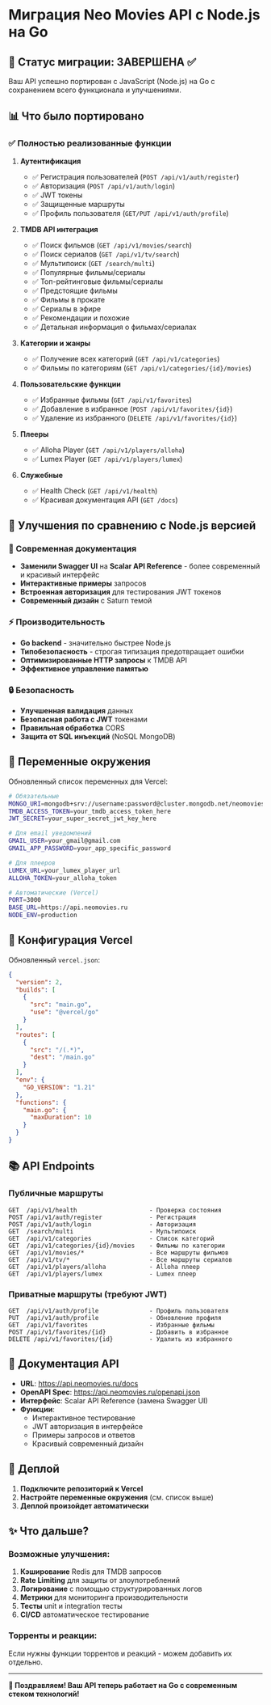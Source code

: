 # Миграция Neo Movies API с Node.js на Go

## 🎯 Статус миграции: ЗАВЕРШЕНА ✅

Ваш API успешно портирован с JavaScript (Node.js) на Go с сохранением всего функционала и улучшениями.

## 📊 Что было портировано

### ✅ Полностью реализованные функции

1. **Аутентификация**
   - ✅ Регистрация пользователей (`POST /api/v1/auth/register`)
   - ✅ Авторизация (`POST /api/v1/auth/login`)
   - ✅ JWT токены
   - ✅ Защищенные маршруты
   - ✅ Профиль пользователя (`GET/PUT /api/v1/auth/profile`)

2. **TMDB API интеграция**
   - ✅ Поиск фильмов (`GET /api/v1/movies/search`)
   - ✅ Поиск сериалов (`GET /api/v1/tv/search`) 
   - ✅ Мультипоиск (`GET /search/multi`)
   - ✅ Популярные фильмы/сериалы
   - ✅ Топ-рейтинговые фильмы/сериалы
   - ✅ Предстоящие фильмы
   - ✅ Фильмы в прокате
   - ✅ Сериалы в эфире
   - ✅ Рекомендации и похожие
   - ✅ Детальная информация о фильмах/сериалах

3. **Категории и жанры**
   - ✅ Получение всех категорий (`GET /api/v1/categories`)
   - ✅ Фильмы по категориям (`GET /api/v1/categories/{id}/movies`)

4. **Пользовательские функции**
   - ✅ Избранные фильмы (`GET /api/v1/favorites`)
   - ✅ Добавление в избранное (`POST /api/v1/favorites/{id}`)
   - ✅ Удаление из избранного (`DELETE /api/v1/favorites/{id}`)

5. **Плееры**
   - ✅ Alloha Player (`GET /api/v1/players/alloha`)
   - ✅ Lumex Player (`GET /api/v1/players/lumex`)

6. **Служебные**
   - ✅ Health Check (`GET /api/v1/health`)
   - ✅ Красивая документация API (`GET /docs`)

## 🚀 Улучшения по сравнению с Node.js версией

### 🎨 Современная документация
- **Заменили Swagger UI** на **Scalar API Reference** - более современный и красивый интерфейс
- **Интерактивные примеры** запросов
- **Встроенная авторизация** для тестирования JWT токенов
- **Современный дизайн** с Saturn темой

### ⚡ Производительность
- **Go backend** - значительно быстрее Node.js
- **Типобезопасность** - строгая типизация предотвращает ошибки
- **Оптимизированные HTTP запросы** к TMDB API
- **Эффективное управление памятью**

### 🔒 Безопасность
- **Улучшенная валидация** данных
- **Безопасная работа с JWT** токенами
- **Правильная обработка** CORS
- **Защита от SQL инъекций** (NoSQL MongoDB)

## 📝 Переменные окружения

Обновленный список переменных для Vercel:

```bash
# Обязательные
MONGO_URI=mongodb+srv://username:password@cluster.mongodb.net/neomovies
TMDB_ACCESS_TOKEN=your_tmdb_access_token_here
JWT_SECRET=your_super_secret_jwt_key_here

# Для email уведомлений
GMAIL_USER=your_gmail@gmail.com
GMAIL_APP_PASSWORD=your_app_specific_password

# Для плееров  
LUMEX_URL=your_lumex_player_url
ALLOHA_TOKEN=your_alloha_token

# Автоматические (Vercel)
PORT=3000
BASE_URL=https://api.neomovies.ru
NODE_ENV=production
```

## 🔧 Конфигурация Vercel

Обновленный `vercel.json`:
```json
{
  "version": 2,
  "builds": [
    {
      "src": "main.go",
      "use": "@vercel/go"
    }
  ],
  "routes": [
    {
      "src": "/(.*)",
      "dest": "/main.go"
    }
  ],
  "env": {
    "GO_VERSION": "1.21"
  },
  "functions": {
    "main.go": {
      "maxDuration": 10
    }
  }
}
```

## 📚 API Endpoints

### Публичные маршруты
```
GET  /api/v1/health                    - Проверка состояния
POST /api/v1/auth/register             - Регистрация
POST /api/v1/auth/login                - Авторизация
GET  /search/multi                     - Мультипоиск
GET  /api/v1/categories                - Список категорий
GET  /api/v1/categories/{id}/movies    - Фильмы по категории
GET  /api/v1/movies/*                  - Все маршруты фильмов
GET  /api/v1/tv/*                      - Все маршруты сериалов
GET  /api/v1/players/alloha            - Alloha плеер
GET  /api/v1/players/lumex             - Lumex плеер
```

### Приватные маршруты (требуют JWT)
```
GET  /api/v1/auth/profile              - Профиль пользователя
PUT  /api/v1/auth/profile              - Обновление профиля
GET  /api/v1/favorites                 - Избранные фильмы
POST /api/v1/favorites/{id}            - Добавить в избранное
DELETE /api/v1/favorites/{id}          - Удалить из избранного
```

## 🎨 Документация API

- **URL**: https://api.neomovies.ru/docs
- **OpenAPI Spec**: https://api.neomovies.ru/openapi.json
- **Интерфейс**: Scalar API Reference (замена Swagger UI)
- **Функции**: 
  - Интерактивное тестирование
  - JWT авторизация в интерфейсе
  - Примеры запросов и ответов
  - Красивый современный дизайн

## 🚀 Деплой

1. **Подключите репозиторий к Vercel**
2. **Настройте переменные окружения** (см. список выше)
3. **Деплой произойдет автоматически**

## ✨ Что дальше?

### Возможные улучшения:
1. **Кэширование** Redis для TMDB запросов
2. **Rate Limiting** для защиты от злоупотреблений
3. **Логирование** с помощью структурированных логов
4. **Метрики** для мониторинга производительности
5. **Тесты** unit и integration тесты
6. **CI/CD** автоматическое тестирование

### Торренты и реакции:
Если нужны функции торрентов и реакций - можем добавить их отдельно.

---

**🎉 Поздравляем! Ваш API теперь работает на Go с современным стеком технологий!**